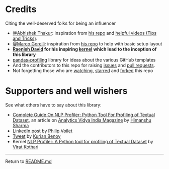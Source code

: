 # Credits

Citing the well-deserved folks for being an influencer

- [@Abhishek Thakur](https://github.com/abhishekkrthakur/): inspiration from [his repo](https://github.com/abhishekkrthakur/wtfml) and [helpful videos (Tips and Tricks)](https://www.youtube.com/AbhishekThakurAbhi?sub_confirmation=1).
- [@Marco Gorelli](https://github.com/MarcoGorelli/): inspiration from [his repo](https://github.com/MarcoGorelli/nbQA/) to help with basic setup layout
- **[Raenish David](https://www.kaggle.com/raenish) for his inspiring [kernel](https://www.kaggle.com/raenish/cheatsheet-text-helper-functions) which lead to the inception of this library**
- [pandas-profiling](https://github.com/pandas-profiling/pandas-profiling) library for ideas about the various GitHub templates
- And the contributors to this repo for raising [issues](https://github.com/neomatrix369/nlp_profiler/issues) and [pull requests](https://github.com/neomatrix369/nlp_profiler/pulls).
- Not forgetting those who are [watching](https://github.com/neomatrix369/nlp_profiler/watchers), [starred](https://github.com/neomatrix369/nlp_profiler/stargazers) and [forked](https://github.com/neomatrix369/nlp_profiler/network/members) this repo

# Supporters and well wishers

See what others have to say about this library:

- [Complete Guide On NLP Profiler: Python Tool For Profiling of Textual Dataset](https://analyticsindiamag.com/complete-guide-on-nlp-profiler-python-tool-for-profiling-of-textual-dataset/), an article on [Analytics Vidya India Magazine]() by [Himanshu Sharma](https://analyticsindiamag.com/author/himanshu-sharmaanalyticsindiamag-com/)
- [LinkedIn post](https://www.linkedin.com/feed/update/urn:li:activity:6708394732621582336/) by [Philip Voilet](https://www.linkedin.com/in/philipvollet)
- [Tweet](https://twitter.com/kurianbenoy2/status/1300482632413667335) by [Kurian Benoy](https://in.linkedin.com/in/kurianbenoy)
- Kernel [NLP Profiler: A Python tool for profiling of Textual Dataset](https://www.kaggle.com/viratkothari/nlp-profiler-profiling-of-textual-dataset) by [Virat Kothari](https://www.kaggle.com/viratkothari/)

---

Return to [README.md](README.md)

